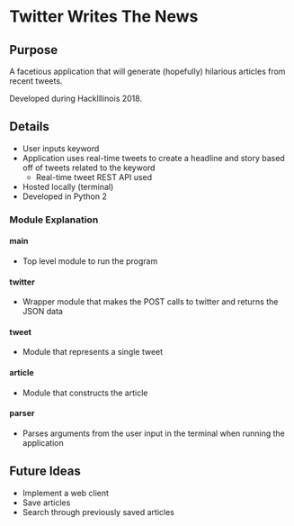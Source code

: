 # Twitter Writes The News

## Purpose
A facetious application that will generate (hopefully) hilarious articles from recent tweets.

Developed during HackIllinois 2018.

## Details
* User inputs keyword
* Application uses real-time tweets to create a headline and story based off of tweets related to the keyword
	* Real-time tweet REST API used
* Hosted locally (terminal)
* Developed in Python 2

### Module Explanation
#### main
* Top level module to run the program

#### twitter
* Wrapper module that makes the POST calls to twitter and returns the JSON data

#### tweet
* Module that represents a single tweet

#### article
* Module that constructs the article

#### parser
* Parses arguments from the user input in the terminal when running the application

## Future Ideas
* Implement a web client
* Save articles
* Search through previously saved articles 
